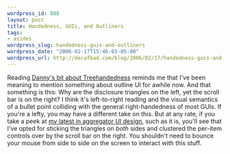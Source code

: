 ```yaml
--- 
wordpress_id: 888
layout: post
title: Handedness, GUIs, and Outliners
tags: 
- asides
wordpress_slug: handedness-guis-and-outliners
wordpress_date: "2006-02-17T15:46:03-05:00"
wordpress_url: http://decafbad.com/blog/2006/02/17/handedness-guis-and-outliners
---
```

 <p>Reading <a href="http://dannyayers.com/archives/2006/02/15/treehandedness/">Danny's bit about Treehandedness</a> reminds me that I've been meaning to mention something about outline UI for awhile now.  And that something is this:  Why are the disclosure triangles on the left, yet the scroll bar is on the right?  I think it's left-to-right reading and the visual semantics of a bullet point colliding with the general right-handedness of most GUIs.  If you're a lefty, you may have a different take on this.  But at any rate, if you take a peek at <a href="http://www.decafbad.com/blog_attachments/miniagg-1.jpg">my latest in aggregator UI design</a>, such as it is, you'll see that I've opted for sticking the triangles on <i>both</i> sides and clustered the per-item controls over by the scroll bar on the right.  You shouldn't need to bounce your mouse from side to side on the screen to interact with this stuff.</p>
